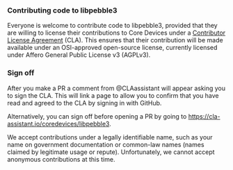 ### Contributing code to libpebble3

Everyone is welcome to contribute code to libpebble3, provided that they are willing to license their contributions to Core Devices under a [Contributor License Agreement](https://cla-assistant.io/coredevices/libpebble3) (CLA). This ensures that their contribution will be made available under an OSI-approved open-source license, currently licensed under Affero General Public License v3 (AGPLv3). 

### Sign off
After you make a PR a comment from @CLAassistant will appear asking you to sign the CLA. This will link a page to allow you to confirm that you have read and agreed to the CLA by signing in with GitHub.

Alternatively, you can sign off before opening a PR by going to https://cla-assistant.io/coredevices/libpebble3.

We accept contributions under a legally identifiable name, such as your name on government documentation or common-law names (names claimed by legitimate usage or repute). Unfortunately, we cannot accept anonymous contributions at this time.

